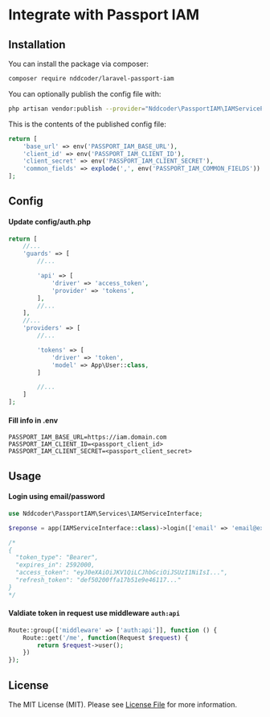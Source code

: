 # Integrate with Passport IAM

## Installation

You can install the package via composer:

```bash
composer require nddcoder/laravel-passport-iam
```

You can optionally publish the config file with:
```bash
php artisan vendor:publish --provider="Nddcoder\PassportIAM\IAMServiceProvider" --tag="config"
```

This is the contents of the published config file:
```php
return [
    'base_url' => env('PASSPORT_IAM_BASE_URL'),
    'client_id' => env('PASSPORT_IAM_CLIENT_ID'),
    'client_secret' => env('PASSPORT_IAM_CLIENT_SECRET'),
    'common_fields' => explode(',', env('PASSPORT_IAM_COMMON_FIELDS'))
];
```

## Config

#### Update config/auth.php

``` php
return [
    //...
    'guards' => [
        //...

        'api' => [
            'driver' => 'access_token',
            'provider' => 'tokens',
        ],
        //...
    ],
    //...
    'providers' => [
        //...

        'tokens' => [
            'driver' => 'token',
            'model' => App\User::class,
        ]

        //...
    ]
];
```

#### Fill info in .env

```
PASSPORT_IAM_BASE_URL=https://iam.domain.com
PASSPORT_IAM_CLIENT_ID=<passport_client_id>
PASSPORT_IAM_CLIENT_SECRET=<passport_client_secret>
```

## Usage

#### Login using email/password

```php
use Nddcoder\PassportIAM\Services\IAMServiceInterface;

$reponse = app(IAMServiceInterface::class)->login(['email' => 'email@example.com', 'passord' => 'secret']);

/*
{
  "token_type": "Bearer",
  "expires_in": 2592000,
  "access_token": "eyJ0eXAiOiJKV1QiLCJhbGciOiJSUzI1NiIsI...",
  "refresh_token": "def50200ffa17b51e9e46117..."
}
*/
```

#### Valdiate token in request use middleware `auth:api`

```php
Route::group(['middleware' => ['auth:api']], function () {
    Route::get('/me', function(Request $request) {
        return $request->user();
    })
});
```

## License

The MIT License (MIT). Please see [License File](LICENSE.md) for more information.
